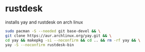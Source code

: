 # rustdesk
installs yay and rustdesk on arch linux
```bash
sudo pacman -S --needed git base-devel && \
git clone https://aur.archlinux.org/yay.git && \
cd yay && makepkg -si --noconfirm && cd .. && rm -rf yay && \
yay -S --noconfirm rustdesk-bin

```
